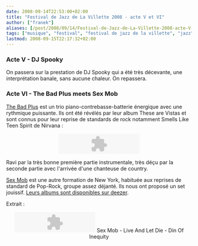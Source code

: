 ```yaml
---
date: 2008-09-14T22:53:00+02:00
title: "Festival de Jazz de La Villette 2008 - acte V et VI"
author: ["franek"]
aliases: [/post/2008/09/14/Festival-de-Jazz-de-La-Villette-2008-acte-V-et-VI]
tags: ["musique", "festival", "festival de jazz de la villette", "jazz", "sex mob", "the bad plus"]
lastmod: 2008-09-15T22:17:32+02:00
---
```

### Acte V - DJ Spooky

On passera sur la prestation de DJ Spooky qui a été très décevante, une interprétation banale, sans aucune chaleur. On repassera.

### Acte VI - The Bad Plus meets Sex Mob

[The Bad Plus](http://fr.wikipedia.org/wiki/The_Bad_Plus) est un trio piano-contrebasse-batterie énergique avec une rythmique puissante. Ils ont été révélés par leur album These are Vistas et sont connus pour leur reprise de standards de rock notamment Smells Like Teen Spirit de Nirvana :

<div class="external-media" style="margin: 1em auto; text-align: center;"><object data="http://www.deezer.com/embedded/small-widget-v2.swf?idSong=3563&colorBackground=0x555552&textColor1=0xFFFFFF&colorVolume=0x39D1FD&autoplay=0" height="55" type="application/x-shockwave-flash" width="220"></object></div>Ravi par la très bonne première partie instrumentale, très déçu par la seconde partie avec l'arrivée d'une chanteuse de country.

[Sex Mob](http://en.wikipedia.org/wiki/Sex_Mob) est une autre formation de New York, habituée aux reprises de standard de Pop-Rock, groupe assez déjanté. Ils nous ont proposé un set jouissif. [Leurs albums sont disponibles sur deezer](http://www.deezer.com/#music/artist/71726).

Extrait :

<div class="external-media" style="margin: 1em auto; text-align: center;"><object data="http://www.deezer.com/embedded/small-widget-v2.swf?idSong=623895&colorBackground=0x555552&textColor1=0xFFFFFF&colorVolume=0x39D1FD&autoplay=0" height="55" type="application/x-shockwave-flash" width="220"></object>  
Sex Mob - Live And Let Die - Din Of Inequity </div>

